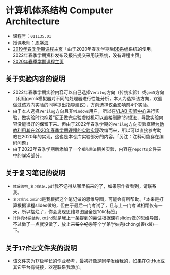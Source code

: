 # 计算机体系结构 Computer Architecture

- 课程号：`011135.01`
- 授课老师：[周学海](http://staff.ustc.edu.cn/~xhzhou/)
- [2019年春季学期课程主页](http://home.ustc.edu.cn/~candrol/)「由于2020年春季学期后[BB系统](https://www.bb.ustc.edu.cn/)系统的使用，2022年春季学期资料发布及报告提交采用该系统，没有课程主页」
- [2020年春季学期课程主页](http://home.ustc.edu.cn/~hyf15/)

## 关于实验内容的说明

- 2022年春季学期实验内容可以自己选择`Verilog`方向（传统实验）或`gem5`方向（利用gem5模拟器对不同的处理器进行性能分析，本人为选择该方向，欢迎做过该方向实验的同学提出指导建议），方向选择仅会影响前4个实验。
- 由于本人选择`Verilog`方向且非`Windows`用户，所以在[VLAB 实验中心](https://vlab.ustc.edu.cn/)进行实验，做实验时也抱着“反正做完实验虚拟机可以直接删除”的想法，导致实验内容没能很好的保留下来。但由于2022年春季学期的`Verilog`方向实验框架为[助教利用其在2020年春季学期课程的实验实现](https://github.com/yuxguo/USTC-ComputerArchitecture-2020S)改编而来，所以可以直接参考助教在2020年的实现，这也是本仓库实验部分的内容。「另注：注释可能存在编码问题」
- 由于2022年春季学期新添加了一个`矩阵乘法`相关实验，内容在`reports`文件夹中的lab5部分。

## 关于复习笔记的说明

- `体系结构_复习笔记.pdf`我不记得从哪里搞来的了，如果原作者看到，请联系我。
- `复习笔记.xmind`是我根据这个笔记做的思维导图，可能会有所帮助。「本来是打算根据课程slides做的，但由于最后一门考试了，且与上一门考试相距仅有一天，所以摆烂了，你会发现思维导图里全是`TODO`标签」
- `计算机体系结构.xmind`就是我上一条提到的尝试根据课程slides做的思维导图，不过做了一点就没做了，放上来~~留个纪念~~等个学弟学妹完(chóng)善(xiě)一下。

## 关于`17作业`文件夹的说明

- 该文件夹为17级学长的作业参考，最初好像是同学发给我的，如果在GitHub或其它平台有链接，欢迎联系我添加。